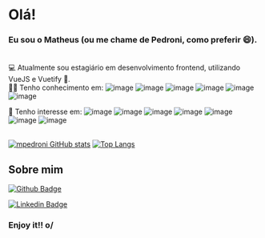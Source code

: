 # Olá!
### Eu sou o Matheus (ou me chame de Pedroni, como preferir 😄). <br /> <br />


💻 Atualmente sou estagiário em desenvolvimento frontend, utilizando VueJS e Vuetify 💚. <br />
👨‍💻 Tenho conhecimento em: 
  ![image](https://img.shields.io/badge/JavaScript-323330?style=for-the-badge&logo=javascript&logoColor=F7DF1E)
  ![image](https://img.shields.io/badge/TypeScript-007ACC?style=for-the-badge&logo=typescript&logoColor=white)
  ![image](https://img.shields.io/badge/Vue.js-35495E?style=for-the-badge&logo=vuedotjs&logoColor=4FC08D)
  ![image](https://img.shields.io/badge/HTML5-E34F26?style=for-the-badge&logo=html5&logoColor=white)
  ![image](https://img.shields.io/badge/CSS3-1572B6?style=for-the-badge&logo=css3&logoColor=white)
  ![image](https://img.shields.io/badge/Node.js-43853D?style=for-the-badge&logo=node-dot-js&logoColor=white) 
  <br />
 
📘 Tenho interesse em: 
  ![image](https://img.shields.io/badge/Docker-2CA5E0?style=for-the-badge&logo=docker&logoColor=white)
  ![image](https://img.shields.io/badge/React_Native-20232A?style=for-the-badge&logo=react&logoColor=61DAFB)
  ![image](https://img.shields.io/badge/React-20232A?style=for-the-badge&logo=react&logoColor=61DAFB)
  ![image](https://img.shields.io/badge/nuxt.js-00C58E?style=for-the-badge&logo=nuxtdotjs&logoColor=white)
  ![image](https://img.shields.io/badge/next.js-000000?style=for-the-badge&logo=nextdotjs&logoColor=white)
  ![image](https://img.shields.io/badge/Rust-000000?style=for-the-badge&logo=rust&logoColor=white)
  ![image](https://img.shields.io/badge/Go-00ADD8?style=for-the-badge&logo=go&logoColor=white)
  <br /> <br />

[![mpedroni GitHub stats](https://github-readme-stats.vercel.app/api?username=mpedroni&show_icons=true&theme=dracula)](https://github.com/mpedroni/github-readme-stats)
[![Top Langs](https://github-readme-stats.vercel.app/api/top-langs/?username=mpedroni&layout=compact&theme=dracula)](https://github.com/mpedroni/github-readme-stats)


## Sobre mim

[![Github Badge](https://img.shields.io/badge/-Github-000?style=flat-square&logo=Github&logoColor=white&link=https://github.com/mpedroni)](https://github.com/mpedroni)

[![Linkedin Badge](https://img.shields.io/badge/-LinkedIn-blue?style=flat-square&logo=Linkedin&logoColor=white&link=https://www.linkedin.com/in/matheus-pedroni/)](https://www.linkedin.com/in/matheus-pedroni/)


### Enjoy it!! o/
